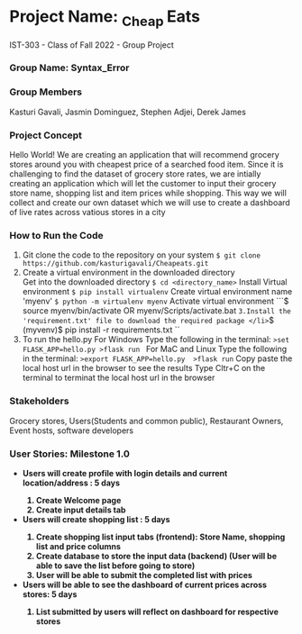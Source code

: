 # Project Name: <sub>  Cheap </sub>Eats
IST-303 - Class of Fall 2022 - Group Project

### Group Name: Syntax_Error 

### Group Members
Kasturi Gavali, Jasmin Dominguez, Stephen Adjei, Derek James 

### Project Concept 
Hello World! We are creating an application that will recommend grocery stores around you with cheapest price of a searched food item.
Since it is challenging to find the dataset of grocery store rates, we are intially creating an application which will let the customer to input
their grocery store name, shopping list and item prices while shopping.
This way we will collect and create our own dataset which we will use to create a dashboard of live rates across vatious stores in a city 

### How to Run the Code 

1. Git clone the code to the repository on your system 
   ` $ git clone https://github.com/kasturigavali/Cheapeats.git `
2. Create a virtual environment in the downloaded directory </li>
     Get into the downloaded directory
        ` $ cd <directory_name> `
     Install Virtual environment 
        ` $ pip install virtualenv `
     Create virtual environment name 'myenv' 
        ` $ python -m virtualenv myenv `
     Activate virtual environment 
        ```$ source myenv/bin/activate OR myenv/Scripts/activate.bat ``
3.Install the 'requirement.txt' file to download the required package </li>
         ``$ (myvenv)$ pip install -r requirements.txt ``
4. To run the hello.py 
      For Windows Type the following in the terminal:
        ```>set FLASK_APP=hello.py
           >flask run ```
      For MaC and Linux Type the following in the terminal:
        ``` >export FLASK_APP=hello.py 
            >flask run ```
      Copy paste the local host url in the browser to see the results
      Type Cltr+C on the terminal to terminat the local host url in the browser 


### Stakeholders 
Grocery stores, Users(Students and common public), Restaurant Owners, Event hosts, software developers 

<h3><strong> User Stories: Milestone 1.0<strong></h3>
<ul>
    <li>Users will create profile with login details and current location/address : 5 days</li>
    <ol>
        <li>Create Welcome page</li>
        <li>Create input details tab </li>
     </ol>
    <li>Users will create shopping list : 5 days</li>
    <ol>
        <li> Create shopping list input tabs (frontend): Store Name, shopping list and price columns </li>
        <li> Create database to store the input data (backend)
    (User will be able to save the list before going to store)
        <li> User will be able to submit the completed list with prices </li>
    </ol>
    <li>Users will be able to see the dashboard of current prices across stores: 5 days</li>
    <ol>
        <li>List submitted by users will reflect on dashboard for respective stores</li>
    </ol>
</ul>


        
        
        
